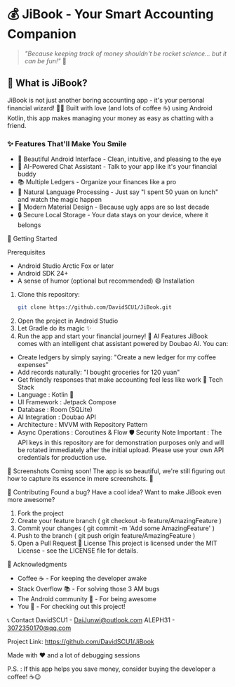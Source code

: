 # 💰 JiBook - Your Smart Accounting Companion

> *"Because keeping track of money shouldn't be rocket science... but it can be fun!"* 🚀

## 🎯 What is JiBook?

JiBook is not just another boring accounting app - it's your personal financial wizard! 🧙‍♂️ Built with love (and lots of coffee ☕) using Android Kotlin, this app makes managing your money as easy as chatting with a friend.

### ✨ Features That'll Make You Smile

- 📱 Beautiful Android Interface - Clean, intuitive, and pleasing to the eye
- 🤖 AI-Powered Chat Assistant - Talk to your app like it's your financial buddy
- 📚 Multiple Ledgers - Organize your finances like a pro
- 💬 Natural Language Processing - Just say "I spent 50 yuan on lunch" and watch the magic happen
- 🎨 Modern Material Design - Because ugly apps are so last decade
- 🔒 Secure Local Storage - Your data stays on your device, where it belongs

 🚀 Getting Started

Prerequisites
- Android Studio Arctic Fox or later
- Android SDK 24+
- A sense of humor (optional but recommended) 😄
Installation

1. Clone this repository:
   ```bash
   git clone https://github.com/DavidSCU1/JiBook.git
2. Open the project in Android Studio
3. Let Gradle do its magic ✨
4. Run the app and start your financial journey!
 🤖 AI Features
JiBook comes with an intelligent chat assistant powered by Doubao AI. You can:

- Create ledgers by simply saying: "Create a new ledger for my coffee expenses"
- Add records naturally: "I bought groceries for 120 yuan"
- Get friendly responses that make accounting feel less like work
 🔧 Tech Stack
- Language : Kotlin 💜
- UI Framework : Jetpack Compose
- Database : Room (SQLite)
- AI Integration : Doubao API
- Architecture : MVVM with Repository Pattern
- Async Operations : Coroutines & Flow
 🛡️ Security Note
Important : The API keys in this repository are for demonstration purposes only and will be rotated immediately after the initial upload. Please use your own API credentials for production use.

 📱 Screenshots
Coming soon! The app is so beautiful, we're still figuring out how to capture its essence in mere screenshots. 📸

 🤝 Contributing
Found a bug? Have a cool idea? Want to make JiBook even more awesome?

1. Fork the project
2. Create your feature branch ( git checkout -b feature/AmazingFeature )
3. Commit your changes ( git commit -m 'Add some AmazingFeature' )
4. Push to the branch ( git push origin feature/AmazingFeature )
5. Open a Pull Request
 📄 License
This project is licensed under the MIT License - see the LICENSE file for details.

 🙏 Acknowledgments
- Coffee ☕ - For keeping the developer awake
- Stack Overflow 📚 - For solving those 3 AM bugs
- The Android community 🤖 - For being awesome
- You 👤 - For checking out this project!

 📞 Contact
DavidSCU1 - DaiJunwi@outlook.com
ALEPH31 - 3072350170@qq.com

Project Link: https://github.com/DavidSCU1/JiBook

Made with ❤️ and a lot of debugging sessions

P.S. : If this app helps you save money, consider buying the developer a coffee! ☕😉
